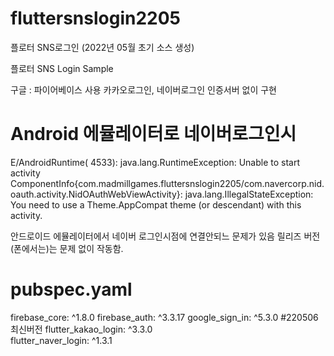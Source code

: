 # fluttersnslogin2205
플로터 SNS로그인 (2022년 05월 초기 소스 생성)

플로터 SNS Login Sample

구글 : 파이어베이스 사용
카카오로그인, 네이버로그인 인증서버 없이 구현 


# Android 에뮬레이터로 네이버로그인시 
 E/AndroidRuntime( 4533): java.lang.RuntimeException: Unable to start activity ComponentInfo{com.madmillgames.fluttersnslogin2205/com.navercorp.nid.oauth.activity.NidOAuthWebViewActivity}: java.lang.IllegalStateException: You need to use a Theme.AppCompat theme (or descendant) with this activity.

안드로이드 에뮬레이터에서 네이버 로그인시점에 연결안되느 문제가 있음 
릴리즈 버전(폰에서는)는 문제 없이 작동함. 

# pubspec.yaml 
firebase_core: ^1.8.0
firebase_auth: ^3.3.17
google_sign_in: ^5.3.0  #220506 최신버전 
flutter_kakao_login: ^3.3.0  
flutter_naver_login: ^1.3.1

